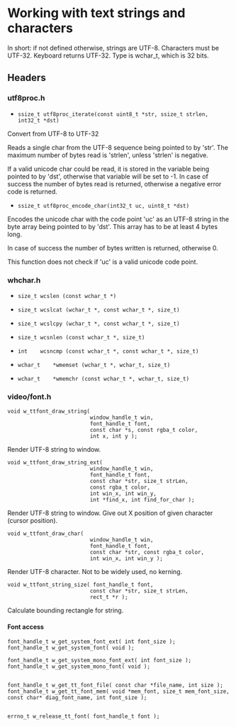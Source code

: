 # Working with text strings and characters

In short: if not defined otherwise, strings are UTF-8. Characters must be UTF-32. 
Keyboard returns UTF-32. Type is wchar_t, which is 32 bits.

## Headers

### utf8proc.h 

* ```ssize_t utf8proc_iterate(const uint8_t *str, ssize_t strlen, int32_t *dst)```

Convert from UTF-8 to UTF-32

Reads a single char from the UTF-8 sequence being pointed to by 'str'.
The maximum number of bytes read is 'strlen', unless 'strlen' is negative.                                                               

If a valid unicode char could be read, it is stored in the variable
being pointed to by 'dst', otherwise that variable will be set to -1.
In case of success the number of bytes read is returned, otherwise a
negative error code is returned.                                        

* ```ssize_t utf8proc_encode_char(int32_t uc, uint8_t *dst)```

Encodes the unicode char with the code point 'uc' as an UTF-8 string in
the byte array being pointed to by 'dst'. This array has to be at least 4 bytes long.

In case of success the number of bytes written is returned, otherwise 0.

This function does not check if 'uc' is a valid unicode code point.


### whchar.h

* ```size_t	wcslen (const wchar_t *)```

* ```size_t	wcslcat (wchar_t *, const wchar_t *, size_t)```
* ```size_t	wcslcpy (wchar_t *, const wchar_t *, size_t)```

* ```size_t	wcsnlen (const wchar_t *, size_t)```
* ```int	wcsncmp (const wchar_t *, const wchar_t *, size_t)```

* ```wchar_t	*wmemset (wchar_t *, wchar_t, size_t)```
* ```wchar_t	*wmemchr (const wchar_t *, wchar_t, size_t)```

### video/font.h

```
void w_ttfont_draw_string(
                          window_handle_t win,
                          font_handle_t font,
                          const char *s, const rgba_t color,
                          int x, int y );
```

Render UTF-8 string to window.

```
void w_ttfont_draw_string_ext(
                          window_handle_t win,
                          font_handle_t font,
                          const char *str, size_t strLen,
                          const rgba_t color,
                          int win_x, int win_y,
                          int *find_x, int find_for_char );
```

Render UTF-8 string to window. Give out X position of given character (cursor position).

```
void w_ttfont_draw_char(
                          window_handle_t win,
                          font_handle_t font,
                          const char *str, const rgba_t color,
                          int win_x, int win_y );
```

Render UTF-8 character. Not to be widely used, no kerning.

```
void w_ttfont_string_size( font_handle_t font,
                          const char *str, size_t strLen,
                          rect_t *r );
```

Calculate bounding rectangle for string.

#### Font access

```
font_handle_t w_get_system_font_ext( int font_size );
font_handle_t w_get_system_font( void );

font_handle_t w_get_system_mono_font_ext( int font_size );
font_handle_t w_get_system_mono_font( void );


font_handle_t w_get_tt_font_file( const char *file_name, int size );
font_handle_t w_get_tt_font_mem( void *mem_font, size_t mem_font_size, const char* diag_font_name, int font_size );


errno_t w_release_tt_font( font_handle_t font );
```


